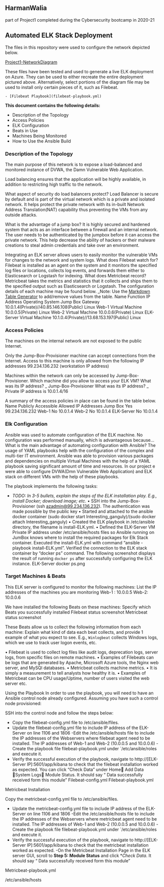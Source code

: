 ## HarmanWalia
part of Project1 completed during the Cybersecurity bootcamp in 2020-21
## __Automated ELK Stack Deployment__

The files in this repository were used to configure the network depicted below.

[Project1-NetworkDiagram](Diagrams/Project1-NetworkDiagram.png)

These files have been tested and used to generate a live ELK deployment on Azure. They can be used to either recreate the entire deployment pictured above. Alternatively, select portions of the diagram file may be used to install only certain pieces of it, such as Filebeat.

 	- [Filebeat Playbook](filebeat-playbook.yml)
	
__This document contains the following details:__
- Description of the Topology
- Access Policies
- ELK Configuration
- Beats in Use
- Machines Being Monitored
- How to Use the Ansible Build


### Description of the Topology

The main purpose of this network is to expose a load-balanced and monitored instance of DVWA, the Damn Vulnerable Web Application.

Load balancing ensures that the application will be highly available, in addition to restricting high traffic to the network.

What aspect of security do load balancers protect?
Load Balancer is secure by default and is part of the virtual network which is a private and isolated network. It helps protect the private network with its in-built Network Address Translation(NAT) capability thus preventing the VMs from any outside attacks.

 What is the advantage of a jump box?
It is highly secured and hardened system that acts as an interface between a firewall and an internal network. The user needs to be authenticated by the jumpbox before it can access the private network. This help decrease the ability of hackers or their malware creations to steal admin credentials and take over an environment.

Integrating an ELK server allows users to easily monitor the vulnerable VMs for changes to the network and system logs.
What does Filebeat watch for?
Filebeat is installed as an agent on the system and it monitors the specified log files or locations, collects log events, and forwards them either to Elasticsearch or Logstash for indexing.
What does Metricbeat record?
Metricbeat takes the metrics and statistics that it collects and ships them to the specified output such as Elasticsearch or Logstash.
The configuration details of each machine may be found below.
_Note: Use the [Markdown Table Generator](http://www.tablesgenerator.com/markdown_tables) to add/remove values from the table.
Name	Function	IP Address	Operating System
Jump Box	Gateway	10.0.1.4(Private)//40.85.146.108(Public)	Linux
Web-1	Virtual Machine	10.0.0.5(Private)	Linux
Web-2	Virtual Machine	10.0.0.6(Private)	Linux
ELK-Server	Virtual Machine	10.1.0.4(Private)//13.68.153.197(Public)	Linux

### Access Policies
The machines on the internal network are not exposed to the public Internet. 

Only the Jump-Box-Provisioner machine can accept connections from the Internet. 
Access to this machine is only allowed from the following IP addresses
99.234.136.232 (workstation IP address)

Machines within the network can only be accessed by Jump-Box-Provisioner.
Which machine did you allow to access your ELK VM? What was its IP address? _
Jump-Box-Provisioner
What was its IP address? _
 Private IP address is 10.0.1.4/16

A summary of the access policies in place can be found in the table below.
Name	Publicly Accessible	Allowed IP Addresses 
Jump Box	Yes	99.234.136.232 
Web-1	No	10.0.1.4
Web-2	No	10.0.1.4
ELK-Server	No	10.0.1.4

### Elk Configuration

Ansible was used to automate configuration of the ELK machine. No configuration was performed manually, which is advantageous because...
What is the main advantage of automating configuration with Ansible?
The usage of YAML playbooks help with the configuration of the complex and multi-tier IT environment.
Ansible was able to provision various packages and dependencies on multiple Virtual Machines with the help of a YAML playbook saving significant amount of time and resources. In our project e were able to configure DVWA(Dmn Vulnerable Web Application) and ELK stack on different VMs  with the help of these playbooks.


The playbook implements the following tasks:
- _TODO: In 3-5 bullets, explain the steps of the ELK installation play. E.g., install Docker; download image; etc._
•	SSH into the Jump-Box-Provisioner (ssh azadmin@99.234.136.232). The authentication was made possible by the public key
•	Started and attached to the ansible docker container (sudo docker start Interesting_ganguly)/(sudo docker attach Interesting_ganguly)
•	Created the ELK playbook in /etc/ansible directory, the filename is install-ELK.yml.
•	Defined the ELK-Server VM Private IP address under /etc/ansible/hosts files so Ansible running on JumBox knows where to install the required packages for Elk Stack container. Executed the install-ELK.yml with command “ansible -playbook install-ELK.yml”. Verified the connection to the ELK stack container by “docker ps” command.
The following screenshot displays the result of running `docker ps` after successfully configuring the ELK instance.
ELK-Server docker ps.png

### Target Machines & Beats
This ELK server is configured to monitor the following machines:
List the IP addresses of the machines you are monitoring
Web-1 : 10.0.0.5
Web-2: 10.0.0.6

We have installed the following Beats on these machines:
Specify which Beats you successfully installed
Filebeat status screenshot
Metricbeat status screenshot

These Beats allow us to collect the following information from each machine:
Explain what kind of data each beat collects, and provide 1 example of what you expect to see. E.g., `Winlogbeat` collects Windows logs, which we use to track user logon events, etc.

•	Filebeat is used to collect log files  like audit logs, deprecation logs, server logs, from specific files on remote machines.
•	Examples of Filebeats can be logs that are generated by Apache, Microsoft Azure tools, the Nginx web server, and MySQl databases.
•	Metricbeat collects machine metrics.
•	It is simply a measurement to tell analysts how healthy it is.
•	Examples of Metricbeat can be CPU usage/Uptime, number of users visited the web server etc.

Using the Playbook
In order to use the playbook, you will need to have an Ansible control node already configured. Assuming you have such a control node provisioned: 

SSH into the control node and follow the steps below:
- Copy the  filebeat-config.yml file to /etc/ansible/files.
- Update the filebeat-config.yml file to include IP address of the ELK-Server on line 1106 and 1806
-Edit the /etc/ansible/hosts file to include the IP addresses of the Webservers where filebeat agent need to be installed. The IP addresses of Web-1 and Web-2 (10.0.0.5 and 10.0.0.6)
-Create the playbook file filebeat-playbook.yml under `/etc/ansible/roles and execute it.
- Verify the successful execution of the playbook, navigate to http://[ELK-Server IP]:5601/app/kibana to check that the filebeat installation worked as expected. You can click “Check Data” under Home Add Data System Logs Module Status. It should say  “ Data successfully received form this module”
Filebeat-config.yml
Filebeat-playbook.yml

Metricbeat Installation

Copy the  metricbeat-config.yml file to /etc/ansible/files.
- Update the metricbeat-config.yml file to include IP address of the ELK-Server on line 1106 and 1806
-Edit the /etc/ansible/hosts file to include the IP addresses of the Webservers where metricbeat agent need to be installed. The IP addresses of Web-1 and Web-2 (10.0.0.5 and 10.0.0.6)
-Create the playbook file filebeat-playbook.yml under `/etc/ansible/roles and execute it.
- Verify the successful execution of the playbook, navigate to http://[ELK-Server IP]:5601/app/kibana to check that the metricbeat installation worked as expected.
-On the Metricbeat Installation Page in the ELK server GUI, scroll to **Step 5: Module Status** and click **Check Data*. It should say  “ Data successfully received form this module”

Metricbeat-playbook.yml

/etc/ansible/hosts
